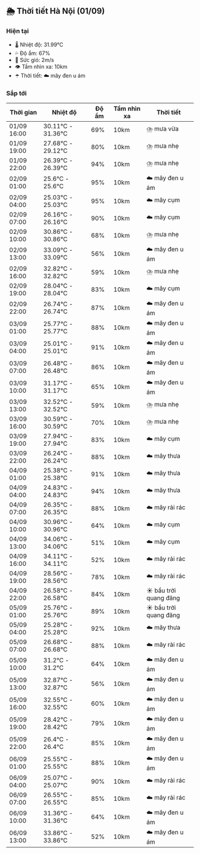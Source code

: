 ## 🌦️ Thời tiết Hà Nội (01/09)

### Hiện tại

- 🌡️ Nhiệt độ: 31.99℃
- 💦 Độ ẩm: 67%
- 💨 Sức gió: 2m/s
- 👁️ Tầm nhìn xa: 10km
- ☂️ Thời tiết: ☁️ mây đen u ám

### Sắp tới

| Thời gian | Nhiệt độ | Độ ẩm | Tầm nhìn xa | Thời tiết |
| --- | --- | --- | --- | --- |
| 01/09 16:00 | 30.11℃ - 31.36℃ | 69% | 10km | ⛈️ mưa vừa |
| 01/09 19:00 | 27.68℃ - 29.12℃ | 80% | 10km | ⛈️ mưa nhẹ |
| 01/09 22:00 | 26.39℃ - 26.39℃ | 94% | 10km | ⛈️ mưa nhẹ |
| 02/09 01:00 | 25.6℃ - 25.6℃ | 95% | 10km | ☁️ mây đen u ám |
| 02/09 04:00 | 25.03℃ - 25.03℃ | 95% | 10km | ☁️ mây cụm |
| 02/09 07:00 | 26.16℃ - 26.16℃ | 90% | 10km | ☁️ mây cụm |
| 02/09 10:00 | 30.86℃ - 30.86℃ | 68% | 10km | ⛈️ mưa nhẹ |
| 02/09 13:00 | 33.09℃ - 33.09℃ | 56% | 10km | ☁️ mây đen u ám |
| 02/09 16:00 | 32.82℃ - 32.82℃ | 59% | 10km | ⛈️ mưa nhẹ |
| 02/09 19:00 | 28.04℃ - 28.04℃ | 83% | 10km | ☁️ mây cụm |
| 02/09 22:00 | 26.74℃ - 26.74℃ | 87% | 10km | ☁️ mây đen u ám |
| 03/09 01:00 | 25.77℃ - 25.77℃ | 88% | 10km | ☁️ mây đen u ám |
| 03/09 04:00 | 25.01℃ - 25.01℃ | 91% | 10km | ☁️ mây đen u ám |
| 03/09 07:00 | 26.48℃ - 26.48℃ | 86% | 10km | ☁️ mây đen u ám |
| 03/09 10:00 | 31.17℃ - 31.17℃ | 65% | 10km | ☁️ mây đen u ám |
| 03/09 13:00 | 32.52℃ - 32.52℃ | 59% | 10km | ⛈️ mưa nhẹ |
| 03/09 16:00 | 30.59℃ - 30.59℃ | 70% | 10km | ⛈️ mưa nhẹ |
| 03/09 19:00 | 27.94℃ - 27.94℃ | 83% | 10km | ☁️ mây cụm |
| 03/09 22:00 | 26.24℃ - 26.24℃ | 88% | 10km | ☁️ mây thưa |
| 04/09 01:00 | 25.38℃ - 25.38℃ | 91% | 10km | ☁️ mây thưa |
| 04/09 04:00 | 24.83℃ - 24.83℃ | 94% | 10km | ☁️ mây thưa |
| 04/09 07:00 | 26.35℃ - 26.35℃ | 88% | 10km | ☁️ mây rải rác |
| 04/09 10:00 | 30.96℃ - 30.96℃ | 64% | 10km | ☁️ mây cụm |
| 04/09 13:00 | 34.06℃ - 34.06℃ | 51% | 10km | ☁️ mây cụm |
| 04/09 16:00 | 34.11℃ - 34.11℃ | 52% | 10km | ☁️ mây rải rác |
| 04/09 19:00 | 28.56℃ - 28.56℃ | 78% | 10km | ☁️ mây rải rác |
| 04/09 22:00 | 26.58℃ - 26.58℃ | 84% | 10km | ☀️ bầu trời quang đãng |
| 05/09 01:00 | 25.76℃ - 25.76℃ | 89% | 10km | ☀️ bầu trời quang đãng |
| 05/09 04:00 | 25.28℃ - 25.28℃ | 92% | 10km | ☁️ mây thưa |
| 05/09 07:00 | 26.68℃ - 26.68℃ | 88% | 10km | ☁️ mây rải rác |
| 05/09 10:00 | 31.2℃ - 31.2℃ | 64% | 10km | ☁️ mây đen u ám |
| 05/09 13:00 | 32.87℃ - 32.87℃ | 56% | 10km | ☁️ mây đen u ám |
| 05/09 16:00 | 32.55℃ - 32.55℃ | 60% | 10km | ☁️ mây đen u ám |
| 05/09 19:00 | 28.42℃ - 28.42℃ | 79% | 10km | ☁️ mây đen u ám |
| 05/09 22:00 | 26.4℃ - 26.4℃ | 85% | 10km | ☁️ mây đen u ám |
| 06/09 01:00 | 25.55℃ - 25.55℃ | 88% | 10km | ☁️ mây đen u ám |
| 06/09 04:00 | 25.07℃ - 25.07℃ | 90% | 10km | ☁️ mây rải rác |
| 06/09 07:00 | 26.55℃ - 26.55℃ | 85% | 10km | ☁️ mây rải rác |
| 06/09 10:00 | 31.36℃ - 31.36℃ | 64% | 10km | ☁️ mây đen u ám |
| 06/09 13:00 | 33.86℃ - 33.86℃ | 52% | 10km | ☁️ mây đen u ám |
